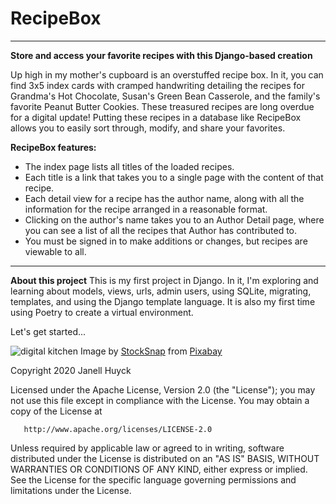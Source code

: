 # RecipeBox
<hr>
<strong>Store and access your favorite recipes with this Django-based creation</strong>

Up high in my mother's cupboard is an overstuffed recipe box.  In it, you can find 3x5 index cards
with cramped handwriting detailing the recipes for Grandma's Hot Chocolate, Susan's Green Bean Casserole,
and the family's favorite Peanut Butter Cookies.  These treasured recipes are long overdue for a digital
update!  Putting these recipes in a database like RecipeBox allows you to easily sort through, modify, 
and share your favorites.

<strong>RecipeBox features:</strong>
<ul>
  <li>The index page lists all titles of the loaded recipes.</li>
  <li>Each title is a link that takes you to a single page with the content of that recipe.</li>
  <li>Each detail view for a recipe has the author name, along with all the information for 
    the recipe arranged in a reasonable format.</li>
  <li>Clicking on the author's name takes you to an Author Detail page, where you can see 
    a list of all the recipes that Author has contributed to.</li>
  <li>You must be signed in to make additions or changes, but recipes are viewable to all.</li>
</ul>
<hr>

<strong>About this project</strong>
This is my first project in Django. In it, I'm exploring and learning about models, views, urls, 
admin users, using SQLite, migrating, templates, and using the Django template language.  It is
also my first time using Poetry to create a virtual environment.  

Let's get started...

<img src="" alt="digital kitchen"/>
Image by <a href="https://pixabay.com/users/StockSnap-894430/?utm_source=link-attribution&amp;utm_medium=referral&amp;utm_campaign=image&amp;utm_content=2565479">StockSnap</a> from <a href="https://pixabay.com/?utm_source=link-attribution&amp;utm_medium=referral&amp;utm_campaign=image&amp;utm_content=2565479">Pixabay</a>



Copyright 2020 Janell Huyck

   Licensed under the Apache License, Version 2.0 (the "License");
   you may not use this file except in compliance with the License.
   You may obtain a copy of the License at

       http://www.apache.org/licenses/LICENSE-2.0

   Unless required by applicable law or agreed to in writing, software
   distributed under the License is distributed on an "AS IS" BASIS,
   WITHOUT WARRANTIES OR CONDITIONS OF ANY KIND, either express or implied.
   See the License for the specific language governing permissions and
   limitations under the License.

